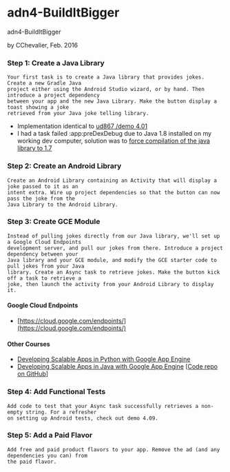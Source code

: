 # adn4-BuildItBigger
adn4-BuildItBigger

by CChevalier, Feb. 2016


### Step 1: Create a Java Library  
    Your first task is to create a Java library that provides jokes. Create a new Gradle Java 
    project either using the Android Studio wizard, or by hand. Then introduce a project dependency 
    between your app and the new Java Library. Make the button display a toast showing a joke 
    retrieved from your Java joke telling library.

- Implementation identical to [ud867 /demo 4.01](https://www.udacity.com/course/viewer#!/c-ud867-nd/l-3983839023/m-4326000125)  
- I had a task failed :app:preDexDebug due to Java 1.8 installed on my working dev computer, 
solution was to [force compilation of the java library to 1.7](https://discussions.udacity.com/t/execution-failed-for-task-app-predexdebug-in-step-1/24243/5)


### Step 2: Create an Android Library
            
    Create an Android Library containing an Activity that will display a joke passed to it as an 
    intent extra. Wire up project dependencies so that the button can now pass the joke from the 
    Java Library to the Android Library.
            
### Step 3: Create GCE Module

    Instead of pulling jokes directly from our Java library, we'll set up a Google Cloud Endpoints 
    development server, and pull our jokes from there. Introduce a project dependency between your 
    Java library and your GCE module, and modify the GCE starter code to pull jokes from your Java 
    library. Create an Async task to retrieve jokes. Make the button kick off a task to retrieve a
    joke, then launch the activity from your Android Library to display it.
    
#### Google Cloud Endpoints  
- [https://cloud.google.com/endpoints/](https://cloud.google.com/endpoints/)

#### Other Courses
- [Developing Scalable Apps in Python with Google App Engine](https://www.udacity.com/courses/ud858)
- [Developing Scalable Apps in Java with Google App Engine](https://www.udacity.com/courses/ud859) [[Code repo on GitHub](https://github.com/udacity/ud859)]


### Step 4: Add Functional Tests

    Add code to test that your Async task successfully retrieves a non-empty string. For a refresher 
    on setting up Android tests, check out demo 4.09.

### Step 5: Add a Paid Flavor

    Add free and paid product flavors to your app. Remove the ad (and any dependencies you can) from 
    the paid flavor.

